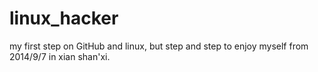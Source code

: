 linux_hacker
============

my first step on GitHub and linux, but step and step  to  enjoy myself from 2014/9/7 in xian shan'xi.
